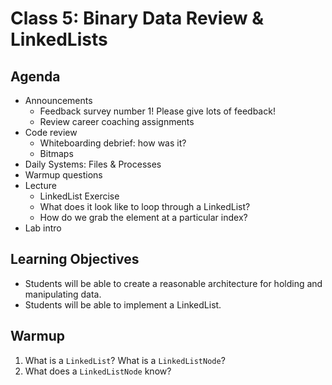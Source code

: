 # Class 5: Binary Data Review & LinkedLists

## Agenda
- Announcements
  - Feedback survey number 1! Please give lots of feedback!
  - Review career coaching assignments
- Code review
  - Whiteboarding debrief: how was it?
  - Bitmaps
- Daily Systems: Files & Processes
- Warmup questions
- Lecture
  - LinkedList Exercise
  - What does it look like to loop through a LinkedList?
  - How do we grab the element at a particular index?
- Lab intro

## Learning Objectives
* Students will be able to create a reasonable architecture for holding and manipulating data.
* Students will be able to implement a LinkedList.

## Warmup
1. What is a `LinkedList`? What is a `LinkedListNode`?
2. What does a `LinkedListNode` know?
